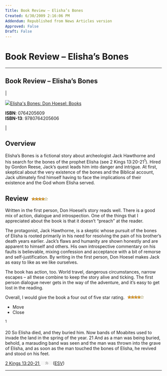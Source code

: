 ```yaml
---
Title: Book Review – Elisha’s Bones
Created: 6/30/2009 2:16:06 PM
Addendum: Republished from News Articles version
Approved: False
Draft: False
---
```

# Book Review – Elisha’s Bones

---

## Book Review – Elisha’s Bones
<script type="text/javascript" src="/DesktopModules/itcMetaPost/js/ca0c21fbdc85f6a1597417732d450607.ashx?hs=1"></script>
|   

[![](http://images.amazon.com/images/P/0764205609.01.MZZZZZZZ.jpg)Elisha's Bones: Don Hoesel: Books](http://www.amazon.ca/exec/obidos/ASIN/0764205609/dynamicgenera-20 "Elisha's Bones: Don Hoesel: Books")  
  
**ISBN**: 0764205609  
**ISBN-13**: 9780764205606

  |

## Overview


Elisha’s Bones is a fictional story about archeologist Jack Hawthorne and his search for the bones of the prophet Elisha (see <!--Begin mp_html_link_1_a91b40b2-->2 Kings 13:20-21<sup class="itcexpand-super">1</sup><!--End mp_html_link_1_a91b40b2-->). Hired by Gordon Reese, Jack’s quest leads him into danger and intrigue. At first, skeptical about the very existence of the bones and the Biblical account, Jack ultimately find himself having to face the implications of their existence and the God whom Elisha served.


## Review [![stars-4-0](images/2009/WLW-BookReviewElishasBones_6B68-stars-4-0_thumb.gif "stars-4-0")](images/2009/WLW-BookReviewElishasBones_6B68-stars-4-0_2.gif) 


Written in the first person, Don Hoesel’s story reads well. There is a good mix of action, dialogue and introspection. One of the things that I appreciated about the book is that it doesn’t “preach” at the reader.



The protagonist, Jack Hawthorne, is a skeptic whose pursuit of the bones of Elisha is rooted primarily in his need for resolving the pain of his brother’s death years earlier. Jack’s flaws and humanity are shown honestly and are apparent to himself and others. His own introspective commentary on his faults is believable, mixing confession and acceptance with a bit of remorse and self-justification. By writing in the first person, Don Hoesel makes Jack as easy to like as we like ourselves.



The book has action, too. World travel, dangerous circumstances, narrow escapes – all these combine to keep the story alive and ticking. The first person dialogue never gets in the way of the adventure, and it’s easy to get lost in the reading.



Overall, I would give the book a four out of five star rating. [![stars-4-0](images/2009/WLW-BookReviewElishasBones_6B68-stars-4-0_thumb_1.gif "stars-4-0")](images/2009/WLW-BookReviewElishasBones_6B68-stars-4-0_4.gif)





<!--Begin mp_html_detail_1_a91b40b2--> 
- Move
- Close

<sup class="itcexpand-super">1</sup><!--Begin mp_html_detail_body_1_a91b40b2--> 




20 So Elisha died, and they buried him. Now bands of Moabites used to invade the land in the spring of the year. 21 And as a man was being buried, behold, a marauding band was seen and the man was thrown into the grave of Elisha, and as soon as the man touched the bones of Elisha, he revived and stood on his feet.



[2 Kings 13:20-21 <object type="application/x-shockwave-flash" data="http://www.esvapi.org/assets/play.swf?myUrl=hw%2F12013020-12013021" width="40" height="12" class="audio"><param name="movie" value="http://www.esvapi.org/assets/play.swf?myUrl=hw%2F12013020-12013021"><param name="wmode" value="transparent"></object>](http://www.gnpcb.org/esv/search/?q=2%20Kings%2013:20-21%20%3Cobject%20type=%22application/x-shockwave-flash%22%20%20data=%22http://www.esvapi.org/assets/play.swf?myUrl=hw%252F12013020-12013021%22%20width=%2240%22%20height=%2212%22%20class=%22audio%22%3E%3Cparam%20name=%22movie%22%20value=%22http://www.esvapi.org/assets/play.swf?myUrl=hw%252F12013020-12013021%22%20/%3E%3Cparam%20name=%22wmode%22%20value=%22transparent%22%20/%3E%3C/object%3E)([ESV](http://www.esv.org))




<!--End mp_html_detail_body_1_a91b40b2-->
 <!--End mp_html_detail_1_a91b40b2--> 
<script src="/DesktopModules/itcMetaPost/js/m.js" type="text/javascript"></script>


---

